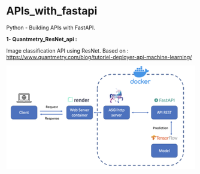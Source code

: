 # APIs_with_fastapi
Python - Building APIs with FastAPI.


**1- Quantmetry_ResNet_api :**

Image classification API using ResNet. Based on : https://www.quantmetry.com/blog/tutoriel-deployer-api-machine-learning/

<img src="https://github.com/GitTeaching/APIs_with_fastapi/blob/main/quantmetry_ResNet_api/architecture.png" width=600>
